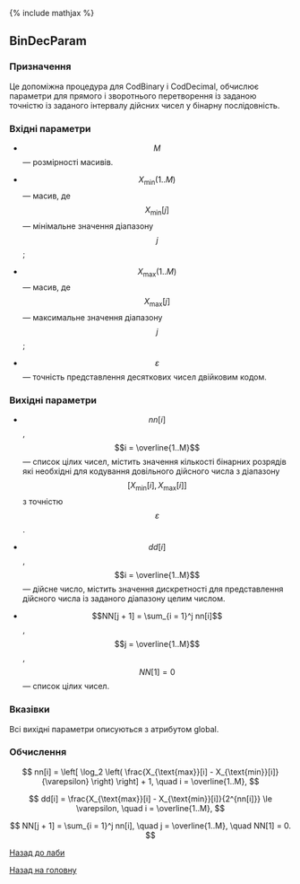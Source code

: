{% include mathjax %}

## BinDecParam
	
### Призначення

Це допоміжна процедура для CodBinary і CodDecimal, обчислює параметри для прямого і зворотнього перетворення із заданою точністю із заданого інтервалу дійсних чисел у бінарну послідовність. 

### Вхідні параметри

- $$M$$ &mdash; розмірності масивів.

- $$X_{\text{min}}(1..M)$$ &mdash; масив, де $$X_{\text{min}}[j]$$ &mdash; мінімальне значення діапазону $$j$$;

- $$X_{\text{max}}(1..M)$$ &mdash; масив, де $$X_{\text{max}}[j]$$ &mdash; максимальне значення діапазону $$j$$;

- $$\varepsilon$$ &mdash; точність представлення десяткових чисел двійковим кодом.

### Вихідні параметри

- $$nn[i]$$, $$i = \overline{1..M}$$ &mdash; список цілих чисел, містить значення кількості бінарних розрядів які необхідні для кодування довільного дійсного числа з діапазону $$[X_{\text{min}}[i], X_{\text{max}}[i]]$$ з точністю $$\varepsilon$$.

- $$dd[i]$$, $$i = \overline{1..M}$$ &mdash; дійсне число, містить значення дискретності для представлення дійсного числа із заданого діапазону целим числом.

- $$NN[j + 1] = \sum_{i = 1}^j nn[i]$$, $$j = \overline{1..M}$$, $$NN[1] = 0$$ &mdash; список цілих чисел.

### Вказівки

Всі вихідні параметри описуються з атрибутом global.

### Обчислення

$$
nn[i] = \left[ \log_2 \left( \frac{X_{\text{max}}[i] - X_{\text{min}}[i]}{\varepsilon} \right) \right] + 1, \quad i = \overline{1..M},
$$

$$
dd[i] = \frac{X_{\text{max}}[i] - X_{\text{min}}[i]}{2^{nn[i]}} \le \varepsilon, \quad i = \overline{1..M},
$$

$$
NN[j + 1] = \sum_{i = 1}^j nn[i], \quad j = \overline{1..M}, \quad NN[1] = 0.
$$

[Назад до лаби](README.md)

[Назад на головну](../README.md)